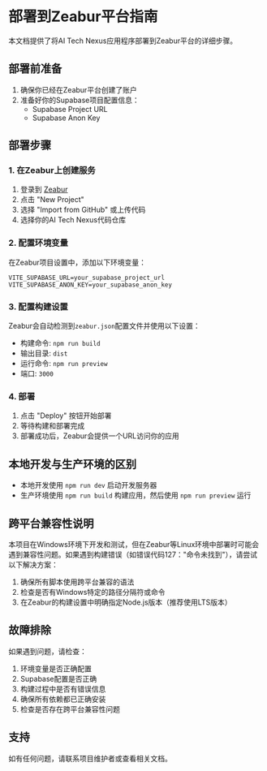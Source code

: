# 部署到Zeabur平台指南

本文档提供了将AI Tech Nexus应用程序部署到Zeabur平台的详细步骤。

## 部署前准备

1. 确保你已经在Zeabur平台创建了账户
2. 准备好你的Supabase项目配置信息：
   - Supabase Project URL
   - Supabase Anon Key

## 部署步骤

### 1. 在Zeabur上创建服务

1. 登录到 [Zeabur](https://zeabur.com)
2. 点击 "New Project"
3. 选择 "Import from GitHub" 或上传代码
4. 选择你的AI Tech Nexus代码仓库

### 2. 配置环境变量

在Zeabur项目设置中，添加以下环境变量：

```
VITE_SUPABASE_URL=your_supabase_project_url
VITE_SUPABASE_ANON_KEY=your_supabase_anon_key
```

### 3. 配置构建设置

Zeabur会自动检测到`zeabur.json`配置文件并使用以下设置：

- 构建命令: `npm run build`
- 输出目录: `dist`
- 运行命令: `npm run preview`
- 端口: `3000`

### 4. 部署

1. 点击 "Deploy" 按钮开始部署
2. 等待构建和部署完成
3. 部署成功后，Zeabur会提供一个URL访问你的应用

## 本地开发与生产环境的区别

- 本地开发使用 `npm run dev` 启动开发服务器
- 生产环境使用 `npm run build` 构建应用，然后使用 `npm run preview` 运行

## 跨平台兼容性说明

本项目在Windows环境下开发和测试，但在Zeabur等Linux环境中部署时可能会遇到兼容性问题。如果遇到构建错误（如错误代码127："命令未找到"），请尝试以下解决方案：

1. 确保所有脚本使用跨平台兼容的语法
2. 检查是否有Windows特定的路径分隔符或命令
3. 在Zeabur的构建设置中明确指定Node.js版本（推荐使用LTS版本）

## 故障排除

如果遇到问题，请检查：

1. 环境变量是否正确配置
2. Supabase配置是否正确
3. 构建过程中是否有错误信息
4. 确保所有依赖都已正确安装
5. 检查是否存在跨平台兼容性问题

## 支持

如有任何问题，请联系项目维护者或查看相关文档。